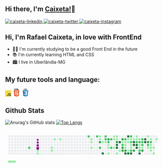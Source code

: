 ## Hi there, I'm [Caixeta!]()👋

<a href="https://www.linkedin.com/in/rafael-caixeta-05402b217/" target="_blank">
<img align="center" alt="caixeta-linkedin" height="30" width="25" src="https://www.logo.wine/a/logo/LinkedIn/LinkedIn-Icon-Logo.wine.svg" style="max-width:100%;">
</a>
<a href="https://twitter.com/caixetadev" target="_blank">
<img align="center" alt="caixeta-twitter" height="20" width="25" src="https://raw.githubusercontent.com/anuraghazra/anuraghazra/master/assets/twitter.svg" style="max-width:100%;">
</a>
<a href="https://www.instagram.com/omg_its_caixeta/" target="_blank">
<img align="center" alt="caixeta-instagram" height="40" width="25" src="https://www.logo.wine/a/logo/Instagram/Instagram-Logo.wine.svg" style="max-width:100%;">
</a>

## Hi, I'm Rafael Caixeta, in love with FrontEnd
- 👨‍🎓 I'm currently studying to be a good Front End in the future
- 📚 I'm currently learning HTML and CSS
- 🏙 I live in Uberlândia-MG

## My future tools and language:
<code><img height="20" src="https://raw.githubusercontent.com/github/explore/80688e429a7d4ef2fca1e82350fe8e3517d3494d/topics/javascript/javascript.png" alt="Javascript"/></code>
<code><img height="25" src="https://raw.githubusercontent.com/github/explore/80688e429a7d4ef2fca1e82350fe8e3517d3494d/topics/html/html.png" alt="HTML5"/></code>
<code><img height="25" src="https://raw.githubusercontent.com/github/explore/80688e429a7d4ef2fca1e82350fe8e3517d3494d/topics/css/css.png" alt="CSS"/></code>


## Github Stats
![Anurag's GitHub stats](https://github-readme-stats.vercel.app/api?username=Caixetadev&show_icons=true&theme=dracula)
[![Top Langs](https://github-readme-stats.vercel.app/api/top-langs/?username=Caixetadev&layout=compact&theme=dracula)](https://github.com/anuraghazra/github-readme-stats)






<svg viewBox="-16 -32 880 192" width="880" height="192" xmlns="http://www.w3.org/2000/svg"><style>@keyframes c0{1.73%{fill:var(--c1)}1.75%,to{fill:var(--ce)}}@keyframes c1{68.84%{fill:var(--c2)}68.86%,to{fill:var(--ce)}}@keyframes c2{3.26%{fill:var(--c1)}3.28%,to{fill:var(--ce)}}@keyframes c3{3.48%{fill:var(--c1)}3.5%,to{fill:var(--ce)}}@keyframes c4{3.69%{fill:var(--c1)}3.71%,to{fill:var(--ce)}}@keyframes c5{3.91%{fill:var(--c1)}3.93%,to{fill:var(--ce)}}@keyframes c6{4.13%{fill:var(--c1)}4.15%,to{fill:var(--ce)}}@keyframes c7{2.6%{fill:var(--c1)}2.62%,to{fill:var(--ce)}}@keyframes c8{5.65%{fill:var(--c1)}5.67%,to{fill:var(--ce)}}@keyframes c9{5.44%{fill:var(--c1)}5.46%,to{fill:var(--ce)}}@keyframes ca{6.53%{fill:var(--c1)}6.55%,to{fill:var(--ce)}}@keyframes cb{6.96%{fill:var(--c1)}6.98%,to{fill:var(--ce)}}@keyframes cc{59.47%{fill:var(--c2)}59.49%,to{fill:var(--ce)}}@keyframes cd{9.36%{fill:var(--c1)}9.38%,to{fill:var(--ce)}}@keyframes ce{9.58%{fill:var(--c1)}9.6%,to{fill:var(--ce)}}@keyframes cf{10.01%{fill:var(--c1)}10.03%,to{fill:var(--ce)}}@keyframes cg{58.81%{fill:var(--c2)}58.83%,to{fill:var(--ce)}}@keyframes ch{17.2%{fill:var(--c1)}17.22%,to{fill:var(--ce)}}@keyframes ci{17.42%{fill:var(--c1)}17.44%,to{fill:var(--ce)}}@keyframes cj{74.72%{fill:var(--c3)}74.74%,to{fill:var(--ce)}}@keyframes ck{61.21%{fill:var(--c2)}61.23%,to{fill:var(--ce)}}@keyframes cl{11.32%{fill:var(--c1)}11.34%,to{fill:var(--ce)}}@keyframes cm{91.06%{fill:var(--c4)}91.08%,to{fill:var(--ce)}}@keyframes cn{58.16%{fill:var(--c2)}58.18%,to{fill:var(--ce)}}@keyframes co{57.94%{fill:var(--c2)}57.96%,to{fill:var(--ce)}}@keyframes cp{11.54%{fill:var(--c1)}11.56%,to{fill:var(--ce)}}@keyframes cq{75.59%{fill:var(--c3)}75.61%,to{fill:var(--ce)}}@keyframes cr{57.51%{fill:var(--c2)}57.53%,to{fill:var(--ce)}}@keyframes cs{11.97%{fill:var(--c1)}11.99%,to{fill:var(--ce)}}@keyframes ct{12.19%{fill:var(--c1)}12.21%,to{fill:var(--ce)}}@keyframes cu{12.63%{fill:var(--c1)}12.65%,to{fill:var(--ce)}}@keyframes cv{57.07%{fill:var(--c2)}57.09%,to{fill:var(--ce)}}@keyframes cw{62.08%{fill:var(--c2)}62.1%,to{fill:var(--ce)}}@keyframes cx{15.68%{fill:var(--c1)}15.7%,to{fill:var(--ce)}}@keyframes cy{15.02%{fill:var(--c1)}15.04%,to{fill:var(--ce)}}@keyframes cz{14.37%{fill:var(--c1)}14.39%,to{fill:var(--ce)}}@keyframes c10{15.46%{fill:var(--c1)}15.48%,to{fill:var(--ce)}}@keyframes c11{15.24%{fill:var(--c1)}15.26%,to{fill:var(--ce)}}@keyframes c12{76.46%{fill:var(--c3)}76.48%,to{fill:var(--ce)}}@keyframes c13{86.26%{fill:var(--c4)}86.28%,to{fill:var(--ce)}}@keyframes c14{86.05%{fill:var(--c4)}86.07%,to{fill:var(--ce)}}@keyframes c15{13.28%{fill:var(--c1)}13.3%,to{fill:var(--ce)}}@keyframes c16{86.7%{fill:var(--c4)}86.72%,to{fill:var(--ce)}}@keyframes c17{13.72%{fill:var(--c1)}13.74%,to{fill:var(--ce)}}@keyframes c18{77.55%{fill:var(--c3)}77.57%,to{fill:var(--ce)}}@keyframes c19{43.78%{fill:var(--c1)}43.8%,to{fill:var(--ce)}}@keyframes c1a{44%{fill:var(--c2)}44.02%,to{fill:var(--ce)}}@keyframes c1b{78.2%{fill:var(--c3)}78.22%,to{fill:var(--ce)}}@keyframes c1c{78.42%{fill:var(--c3)}78.44%,to{fill:var(--ce)}}@keyframes c1d{44.65%{fill:var(--c2)}44.67%,to{fill:var(--ce)}}@keyframes c1e{30.49%{fill:var(--c1)}30.51%,to{fill:var(--ce)}}@keyframes c1f{30.71%{fill:var(--c1)}30.73%,to{fill:var(--ce)}}@keyframes c1g{31.8%{fill:var(--c1)}31.82%,to{fill:var(--ce)}}@keyframes c1h{78.64%{fill:var(--c3)}78.66%,to{fill:var(--ce)}}@keyframes c1i{84.96%{fill:var(--c4)}84.98%,to{fill:var(--ce)}}@keyframes c1j{87.79%{fill:var(--c4)}87.81%,to{fill:var(--ce)}}@keyframes c1k{30.06%{fill:var(--c1)}30.08%,to{fill:var(--ce)}}@keyframes c1l{30.27%{fill:var(--c1)}30.29%,to{fill:var(--ce)}}@keyframes c1m{42.26%{fill:var(--c1)}42.28%,to{fill:var(--ce)}}@keyframes c1n{84.74%{fill:var(--c4)}84.76%,to{fill:var(--ce)}}@keyframes c1o{45.31%{fill:var(--c2)}45.33%,to{fill:var(--ce)}}@keyframes c1p{29.84%{fill:var(--c1)}29.86%,to{fill:var(--ce)}}@keyframes c1q{47.92%{fill:var(--c2)}47.94%,to{fill:var(--ce)}}@keyframes c1r{31.14%{fill:var(--c1)}31.16%,to{fill:var(--ce)}}@keyframes c1s{31.36%{fill:var(--c1)}31.38%,to{fill:var(--ce)}}@keyframes c1t{42.47%{fill:var(--c2)}42.49%,to{fill:var(--ce)}}@keyframes c1u{84.52%{fill:var(--c4)}84.54%,to{fill:var(--ce)}}@keyframes c1v{29.62%{fill:var(--c1)}29.64%,to{fill:var(--ce)}}@keyframes c1w{82.56%{fill:var(--c4)}82.58%,to{fill:var(--ce)}}@keyframes c1x{82.78%{fill:var(--c4)}82.8%,to{fill:var(--ce)}}@keyframes c1y{79.29%{fill:var(--c3)}79.31%,to{fill:var(--ce)}}@keyframes c1z{20.91%{fill:var(--c1)}20.93%,to{fill:var(--ce)}}@keyframes c20{21.12%{fill:var(--c1)}21.14%,to{fill:var(--ce)}}@keyframes c21{46.18%{fill:var(--c2)}46.2%,to{fill:var(--ce)}}@keyframes c22{83%{fill:var(--c4)}83.02%,to{fill:var(--ce)}}@keyframes c23{83.21%{fill:var(--c4)}83.23%,to{fill:var(--ce)}}@keyframes c24{21.34%{fill:var(--c1)}21.36%,to{fill:var(--ce)}}@keyframes c25{46.4%{fill:var(--c2)}46.42%,to{fill:var(--ce)}}@keyframes c26{37.03%{fill:var(--c1)}37.05%,to{fill:var(--ce)}}@keyframes c27{36.81%{fill:var(--c1)}36.83%,to{fill:var(--ce)}}@keyframes c28{50.1%{fill:var(--c2)}50.12%,to{fill:var(--ce)}}@keyframes c29{83.87%{fill:var(--c4)}83.89%,to{fill:var(--ce)}}@keyframes c2a{46.83%{fill:var(--c2)}46.85%,to{fill:var(--ce)}}@keyframes c2b{46.61%{fill:var(--c2)}46.63%,to{fill:var(--ce)}}@keyframes c2c{37.24%{fill:var(--c2)}37.26%,to{fill:var(--ce)}}@keyframes c2d{36.59%{fill:var(--c1)}36.61%,to{fill:var(--ce)}}@keyframes c2e{79.95%{fill:var(--c3)}79.97%,to{fill:var(--ce)}}@keyframes c2f{81.47%{fill:var(--c4)}81.49%,to{fill:var(--ce)}}@keyframes c2g{81.25%{fill:var(--c4)}81.27%,to{fill:var(--ce)}}@keyframes c2h{22.21%{fill:var(--c1)}22.23%,to{fill:var(--ce)}}@keyframes c2i{81.04%{fill:var(--c3)}81.06%,to{fill:var(--ce)}}@keyframes c2j{52.5%{fill:var(--c2)}52.52%,to{fill:var(--ce)}}@keyframes c2k{25.26%{fill:var(--c1)}25.28%,to{fill:var(--ce)}}@keyframes c2l{22.65%{fill:var(--c1)}22.67%,to{fill:var(--ce)}}@keyframes c2m{52.93%{fill:var(--c2)}52.95%,to{fill:var(--ce)}}@keyframes c2n{23.96%{fill:var(--c1)}23.98%,to{fill:var(--ce)}}@keyframes c2o{24.17%{fill:var(--c1)}24.19%,to{fill:var(--ce)}}@keyframes c2p{24.83%{fill:var(--c1)}24.85%,to{fill:var(--ce)}}@keyframes c2q{24.39%{fill:var(--c1)}24.41%,to{fill:var(--ce)}}@keyframes c2r{26.13%{fill:var(--c1)}26.15%,to{fill:var(--ce)}}@keyframes c2s{23.08%{fill:var(--c1)}23.1%,to{fill:var(--ce)}}@keyframes u0{1.73%{transform:scale(0,1)}1.75%,2.6%{transform:scale(.02,1)}2.62%,3.26%{transform:scale(.04,1)}3.28%,3.48%{transform:scale(.06,1)}3.5%,3.69%{transform:scale(.08,1)}3.71%,3.91%{transform:scale(.1,1)}3.93%,4.13%{transform:scale(.12,1)}4.15%,5.44%{transform:scale(.13,1)}5.46%,5.65%{transform:scale(.15,1)}5.67%,6.53%{transform:scale(.17,1)}6.55%,6.96%{transform:scale(.19,1)}6.98%,9.36%{transform:scale(.21,1)}9.38%,9.58%{transform:scale(.23,1)}10.01%,9.6%{transform:scale(.25,1)}10.03%,11.32%{transform:scale(.27,1)}11.34%,11.54%{transform:scale(.29,1)}11.56%,11.97%{transform:scale(.31,1)}11.99%,12.19%{transform:scale(.33,1)}12.21%,12.63%{transform:scale(.35,1)}12.65%,13.28%{transform:scale(.37,1)}13.3%,13.72%{transform:scale(.38,1)}13.74%,14.37%{transform:scale(.4,1)}14.39%,15.02%{transform:scale(.42,1)}15.04%,15.24%{transform:scale(.44,1)}15.26%,15.46%{transform:scale(.46,1)}15.48%,15.68%{transform:scale(.48,1)}15.7%,17.2%{transform:scale(.5,1)}17.22%,17.42%{transform:scale(.52,1)}17.44%,20.91%{transform:scale(.54,1)}20.93%,21.12%{transform:scale(.56,1)}21.14%,21.34%{transform:scale(.58,1)}21.36%,22.21%{transform:scale(.6,1)}22.23%,22.65%{transform:scale(.62,1)}22.67%,23.08%{transform:scale(.63,1)}23.1%,23.96%{transform:scale(.65,1)}23.98%,24.17%{transform:scale(.67,1)}24.19%,24.39%{transform:scale(.69,1)}24.41%,24.83%{transform:scale(.71,1)}24.85%,25.26%{transform:scale(.73,1)}25.28%,26.13%{transform:scale(.75,1)}26.15%,29.62%{transform:scale(.77,1)}29.64%,29.84%{transform:scale(.79,1)}29.86%,30.06%{transform:scale(.81,1)}30.08%,30.27%{transform:scale(.83,1)}30.29%,30.49%{transform:scale(.85,1)}30.51%,30.71%{transform:scale(.87,1)}30.73%,31.14%{transform:scale(.88,1)}31.16%,31.36%{transform:scale(.9,1)}31.38%,31.8%{transform:scale(.92,1)}31.82%,36.59%{transform:scale(.94,1)}36.61%,36.81%{transform:scale(.96,1)}36.83%,37.03%{transform:scale(.98,1)}37.05%,to{transform:scale(1,1)}}@keyframes u1{37.24%{transform:scale(0,1)}37.26%,to{transform:scale(1,1)}}@keyframes u2{42.26%{transform:scale(0,1)}42.28%,to{transform:scale(1,1)}}@keyframes u3{42.47%{transform:scale(0,1)}42.49%,to{transform:scale(1,1)}}@keyframes u4{43.78%{transform:scale(0,1)}43.8%,to{transform:scale(1,1)}}@keyframes u5{44%{transform:scale(0,1)}44.02%,44.65%{transform:scale(.05,1)}44.67%,45.31%{transform:scale(.1,1)}45.33%,46.18%{transform:scale(.15,1)}46.2%,46.4%{transform:scale(.2,1)}46.42%,46.61%{transform:scale(.25,1)}46.63%,46.83%{transform:scale(.3,1)}46.85%,47.92%{transform:scale(.35,1)}47.94%,50.1%{transform:scale(.4,1)}50.12%,52.5%{transform:scale(.45,1)}52.52%,52.93%{transform:scale(.5,1)}52.95%,57.07%{transform:scale(.55,1)}57.09%,57.51%{transform:scale(.6,1)}57.53%,57.94%{transform:scale(.65,1)}57.96%,58.16%{transform:scale(.7,1)}58.18%,58.81%{transform:scale(.75,1)}58.83%,59.47%{transform:scale(.8,1)}59.49%,61.21%{transform:scale(.85,1)}61.23%,62.08%{transform:scale(.9,1)}62.1%,68.84%{transform:scale(.95,1)}68.86%,to{transform:scale(1,1)}}@keyframes u6{74.72%{transform:scale(0,1)}74.74%,75.59%{transform:scale(.1,1)}75.61%,76.46%{transform:scale(.2,1)}76.48%,77.55%{transform:scale(.3,1)}77.57%,78.2%{transform:scale(.4,1)}78.22%,78.42%{transform:scale(.5,1)}78.44%,78.64%{transform:scale(.6,1)}78.66%,79.29%{transform:scale(.7,1)}79.31%,79.95%{transform:scale(.8,1)}79.97%,81.04%{transform:scale(.9,1)}81.06%,to{transform:scale(1,1)}}@keyframes u7{81.25%{transform:scale(0,1)}81.27%,81.47%{transform:scale(.07,1)}81.49%,82.56%{transform:scale(.13,1)}82.58%,82.78%{transform:scale(.2,1)}82.8%,83%{transform:scale(.27,1)}83.02%,83.21%{transform:scale(.33,1)}83.23%,83.87%{transform:scale(.4,1)}83.89%,84.52%{transform:scale(.47,1)}84.54%,84.74%{transform:scale(.53,1)}84.76%,84.96%{transform:scale(.6,1)}84.98%,86.05%{transform:scale(.67,1)}86.07%,86.26%{transform:scale(.73,1)}86.28%,86.7%{transform:scale(.8,1)}86.72%,87.79%{transform:scale(.87,1)}87.81%,91.06%{transform:scale(.93,1)}91.08%,to{transform:scale(1,1)}}@keyframes s0{0%,99.78%{transform:translate(0,-16px)}.22%{transform:translate(0,0)}2.61%{transform:translate(176px,0)}2.83%{transform:translate(176px,16px)}3.05%{transform:translate(160px,16px)}4.14%{transform:translate(160px,96px)}5.23%{transform:translate(240px,96px)}5.66%{transform:translate(240px,64px)}5.88%{transform:translate(256px,64px)}6.54%{transform:translate(256px,16px)}9.37%{transform:translate(464px,16px)}10.02%{transform:translate(464px,64px)}10.46%{transform:translate(496px,64px)}10.68%,60.78%{transform:translate(496px,48px)}11.11%{transform:translate(528px,48px)}11.33%{transform:translate(528px,32px)}11.55%,57.73%{transform:translate(544px,32px)}11.76%{transform:translate(544px,48px)}11.98%{transform:translate(560px,48px)}12.64%{transform:translate(560px,96px)}13.51%{transform:translate(624px,96px)}13.73%{transform:translate(624px,80px)}14.16%{transform:translate(592px,80px)}15.03%,76.91%{transform:translate(592px,16px)}15.25%,76.25%{transform:translate(608px,16px)}15.47%{transform:translate(608px,0)}15.69%{transform:translate(592px,0)}15.9%{transform:translate(592px,-16px)}16.99%{transform:translate(512px,-16px)}17.43%{transform:translate(512px,16px)}17.65%{transform:translate(528px,16px)}18.08%{transform:translate(528px,-16px)}20.7%{transform:translate(720px,-16px)}21.13%,33.33%{transform:translate(720px,16px)}21.35%,40.52%,49.24%{transform:translate(736px,16px)}21.57%,40.31%{transform:translate(736px,0)}22.44%{transform:translate(800px,0)}22.66%{transform:translate(800px,16px)}23.09%{transform:translate(832px,16px)}23.31%{transform:translate(832px,32px)}23.53%{transform:translate(816px,32px)}23.75%{transform:translate(816px,48px)}23.97%,52.72%{transform:translate(800px,48px)}24.18%,25.05%{transform:translate(800px,64px)}24.4%,35.73%,38.34%{transform:translate(816px,64px)}24.62%,25.93%{transform:translate(816px,80px)}24.84%{transform:translate(800px,80px)}25.27%{transform:translate(784px,64px)}25.49%,80.39%{transform:translate(784px,80px)}26.14%{transform:translate(816px,96px)}26.36%{transform:translate(832px,96px)}27.67%{transform:translate(832px,0)}29.41%{transform:translate(704px,0)}29.63%,82.35%{transform:translate(704px,16px)}30.07%,32.68%,41.39%,48.37%{transform:translate(672px,16px)}30.28%,32.46%,48.15%,87.36%{transform:translate(672px,32px)}30.5%,32.24%,43.57%{transform:translate(656px,32px)}30.72%,44.23%{transform:translate(656px,48px)}31.15%{transform:translate(688px,48px)}31.37%,42.7%{transform:translate(688px,64px)}31.81%,43.14%,85.4%{transform:translate(656px,64px)}33.55%,45.75%{transform:translate(720px,0)}34.86%,39.22%{transform:translate(816px,0)}36.82%,83.44%{transform:translate(736px,64px)}37.04%{transform:translate(736px,48px)}37.25%{transform:translate(752px,48px)}37.47%{transform:translate(752px,64px)}42.27%{transform:translate(672px,80px)}42.48%{transform:translate(688px,80px)}43.79%{transform:translate(640px,32px)}44.01%{transform:translate(640px,48px)}44.66%{transform:translate(656px,16px)}45.1%,47.71%{transform:translate(688px,16px)}45.32%{transform:translate(688px,0)}46.19%{transform:translate(720px,32px)}46.62%{transform:translate(752px,32px)}46.84%{transform:translate(752px,16px)}47.93%{transform:translate(688px,32px)}50.11%{transform:translate(736px,80px)}50.33%{transform:translate(720px,80px)}50.76%{transform:translate(720px,112px)}51.63%{transform:translate(784px,112px)}52.51%{transform:translate(784px,48px)}53.59%{transform:translate(800px,-16px)}56.64%{transform:translate(576px,-16px)}57.3%{transform:translate(576px,32px)}58.17%{transform:translate(544px,0)}59.48%{transform:translate(448px,0)}59.69%{transform:translate(448px,16px)}60.35%{transform:translate(496px,16px)}61%{transform:translate(512px,48px)}61.22%,74.29%{transform:translate(512px,64px)}62.09%{transform:translate(576px,64px)}62.31%{transform:translate(576px,48px)}68.63%{transform:translate(112px,48px)}68.85%{transform:translate(112px,64px)}74.73%{transform:translate(512px,32px)}75.38%{transform:translate(560px,32px)}75.6%{transform:translate(560px,16px)}76.47%{transform:translate(608px,32px)}76.69%{transform:translate(592px,32px)}77.56%{transform:translate(640px,16px)}78.43%{transform:translate(640px,80px)}81.05%{transform:translate(784px,32px)}81.26%{transform:translate(768px,32px)}81.48%{transform:translate(768px,16px)}82.79%{transform:translate(704px,48px)}83.01%{transform:translate(720px,48px)}83.22%{transform:translate(720px,64px)}83.88%{transform:translate(736px,96px)}84.97%{transform:translate(656px,96px)}86.06%{transform:translate(608px,64px)}86.27%{transform:translate(608px,48px)}86.49%{transform:translate(624px,48px)}86.71%{transform:translate(624px,32px)}87.8%{transform:translate(672px,0)}89.76%{transform:translate(528px,0)}91.07%{transform:translate(528px,96px)}96.3%{transform:translate(144px,96px)}96.73%{transform:translate(144px,64px)}96.95%{transform:translate(128px,64px)}97.6%{transform:translate(128px,16px)}97.82%{transform:translate(112px,16px)}98.26%{transform:translate(112px,-16px)}}@keyframes s1{0%,99.78%{transform:translate(16px,-16px)}.22%{transform:translate(0,-16px)}.44%{transform:translate(0,0)}2.83%{transform:translate(176px,0)}3.05%{transform:translate(176px,16px)}3.27%{transform:translate(160px,16px)}4.36%{transform:translate(160px,96px)}5.45%{transform:translate(240px,96px)}5.88%{transform:translate(240px,64px)}6.1%{transform:translate(256px,64px)}6.75%{transform:translate(256px,16px)}9.59%{transform:translate(464px,16px)}10.24%{transform:translate(464px,64px)}10.68%{transform:translate(496px,64px)}10.89%,61%{transform:translate(496px,48px)}11.33%{transform:translate(528px,48px)}11.55%{transform:translate(528px,32px)}11.76%,57.95%{transform:translate(544px,32px)}11.98%{transform:translate(544px,48px)}12.2%{transform:translate(560px,48px)}12.85%{transform:translate(560px,96px)}13.73%{transform:translate(624px,96px)}13.94%{transform:translate(624px,80px)}14.38%{transform:translate(592px,80px)}15.25%,77.12%{transform:translate(592px,16px)}15.47%,76.47%{transform:translate(608px,16px)}15.69%{transform:translate(608px,0)}15.9%{transform:translate(592px,0)}16.12%{transform:translate(592px,-16px)}17.21%{transform:translate(512px,-16px)}17.65%{transform:translate(512px,16px)}17.86%{transform:translate(528px,16px)}18.3%{transform:translate(528px,-16px)}20.92%{transform:translate(720px,-16px)}21.35%,33.55%{transform:translate(720px,16px)}21.57%,40.74%,49.46%{transform:translate(736px,16px)}21.79%,40.52%{transform:translate(736px,0)}22.66%{transform:translate(800px,0)}22.88%{transform:translate(800px,16px)}23.31%{transform:translate(832px,16px)}23.53%{transform:translate(832px,32px)}23.75%{transform:translate(816px,32px)}23.97%{transform:translate(816px,48px)}24.18%,52.94%{transform:translate(800px,48px)}24.4%,25.27%{transform:translate(800px,64px)}24.62%,35.95%,38.56%{transform:translate(816px,64px)}24.84%,26.14%{transform:translate(816px,80px)}25.05%{transform:translate(800px,80px)}25.49%{transform:translate(784px,64px)}25.71%,80.61%{transform:translate(784px,80px)}26.36%{transform:translate(816px,96px)}26.58%{transform:translate(832px,96px)}27.89%{transform:translate(832px,0)}29.63%{transform:translate(704px,0)}29.85%,82.57%{transform:translate(704px,16px)}30.28%,32.9%,41.61%,48.58%{transform:translate(672px,16px)}30.5%,32.68%,48.37%,87.58%{transform:translate(672px,32px)}30.72%,32.46%,43.79%{transform:translate(656px,32px)}30.94%,44.44%{transform:translate(656px,48px)}31.37%{transform:translate(688px,48px)}31.59%,42.92%{transform:translate(688px,64px)}32.03%,43.36%,85.62%{transform:translate(656px,64px)}33.77%,45.97%{transform:translate(720px,0)}35.08%,39.43%{transform:translate(816px,0)}37.04%,83.66%{transform:translate(736px,64px)}37.25%{transform:translate(736px,48px)}37.47%{transform:translate(752px,48px)}37.69%{transform:translate(752px,64px)}42.48%{transform:translate(672px,80px)}42.7%{transform:translate(688px,80px)}44.01%{transform:translate(640px,32px)}44.23%{transform:translate(640px,48px)}44.88%{transform:translate(656px,16px)}45.32%,47.93%{transform:translate(688px,16px)}45.53%{transform:translate(688px,0)}46.41%{transform:translate(720px,32px)}46.84%{transform:translate(752px,32px)}47.06%{transform:translate(752px,16px)}48.15%{transform:translate(688px,32px)}50.33%{transform:translate(736px,80px)}50.54%{transform:translate(720px,80px)}50.98%{transform:translate(720px,112px)}51.85%{transform:translate(784px,112px)}52.72%{transform:translate(784px,48px)}53.81%{transform:translate(800px,-16px)}56.86%{transform:translate(576px,-16px)}57.52%{transform:translate(576px,32px)}58.39%{transform:translate(544px,0)}59.69%{transform:translate(448px,0)}59.91%{transform:translate(448px,16px)}60.57%{transform:translate(496px,16px)}61.22%{transform:translate(512px,48px)}61.44%,74.51%{transform:translate(512px,64px)}62.31%{transform:translate(576px,64px)}62.53%{transform:translate(576px,48px)}68.85%{transform:translate(112px,48px)}69.06%{transform:translate(112px,64px)}74.95%{transform:translate(512px,32px)}75.6%{transform:translate(560px,32px)}75.82%{transform:translate(560px,16px)}76.69%{transform:translate(608px,32px)}76.91%{transform:translate(592px,32px)}77.78%{transform:translate(640px,16px)}78.65%{transform:translate(640px,80px)}81.26%{transform:translate(784px,32px)}81.48%{transform:translate(768px,32px)}81.7%{transform:translate(768px,16px)}83.01%{transform:translate(704px,48px)}83.22%{transform:translate(720px,48px)}83.44%{transform:translate(720px,64px)}84.1%{transform:translate(736px,96px)}85.19%{transform:translate(656px,96px)}86.27%{transform:translate(608px,64px)}86.49%{transform:translate(608px,48px)}86.71%{transform:translate(624px,48px)}86.93%{transform:translate(624px,32px)}88.02%{transform:translate(672px,0)}89.98%{transform:translate(528px,0)}91.29%{transform:translate(528px,96px)}96.51%{transform:translate(144px,96px)}96.95%{transform:translate(144px,64px)}97.17%{transform:translate(128px,64px)}97.82%{transform:translate(128px,16px)}98.04%{transform:translate(112px,16px)}98.47%{transform:translate(112px,-16px)}}@keyframes s2{0%,99.78%{transform:translate(32px,-16px)}.44%{transform:translate(0,-16px)}.65%{transform:translate(0,0)}3.05%{transform:translate(176px,0)}3.27%{transform:translate(176px,16px)}3.49%{transform:translate(160px,16px)}4.58%{transform:translate(160px,96px)}5.66%{transform:translate(240px,96px)}6.1%{transform:translate(240px,64px)}6.32%{transform:translate(256px,64px)}6.97%{transform:translate(256px,16px)}9.8%{transform:translate(464px,16px)}10.46%{transform:translate(464px,64px)}10.89%{transform:translate(496px,64px)}11.11%,61.22%{transform:translate(496px,48px)}11.55%{transform:translate(528px,48px)}11.76%{transform:translate(528px,32px)}11.98%,58.17%{transform:translate(544px,32px)}12.2%{transform:translate(544px,48px)}12.42%{transform:translate(560px,48px)}13.07%{transform:translate(560px,96px)}13.94%{transform:translate(624px,96px)}14.16%{transform:translate(624px,80px)}14.6%{transform:translate(592px,80px)}15.47%,77.34%{transform:translate(592px,16px)}15.69%,76.69%{transform:translate(608px,16px)}15.9%{transform:translate(608px,0)}16.12%{transform:translate(592px,0)}16.34%{transform:translate(592px,-16px)}17.43%{transform:translate(512px,-16px)}17.86%{transform:translate(512px,16px)}18.08%{transform:translate(528px,16px)}18.52%{transform:translate(528px,-16px)}21.13%{transform:translate(720px,-16px)}21.57%,33.77%{transform:translate(720px,16px)}21.79%,40.96%,49.67%{transform:translate(736px,16px)}22%,40.74%{transform:translate(736px,0)}22.88%{transform:translate(800px,0)}23.09%{transform:translate(800px,16px)}23.53%{transform:translate(832px,16px)}23.75%{transform:translate(832px,32px)}23.97%{transform:translate(816px,32px)}24.18%{transform:translate(816px,48px)}24.4%,53.16%{transform:translate(800px,48px)}24.62%,25.49%{transform:translate(800px,64px)}24.84%,36.17%,38.78%{transform:translate(816px,64px)}25.05%,26.36%{transform:translate(816px,80px)}25.27%{transform:translate(800px,80px)}25.71%{transform:translate(784px,64px)}25.93%,80.83%{transform:translate(784px,80px)}26.58%{transform:translate(816px,96px)}26.8%{transform:translate(832px,96px)}28.1%{transform:translate(832px,0)}29.85%{transform:translate(704px,0)}30.07%,82.79%{transform:translate(704px,16px)}30.5%,33.12%,41.83%,48.8%{transform:translate(672px,16px)}30.72%,32.9%,48.58%,87.8%{transform:translate(672px,32px)}30.94%,32.68%,44.01%{transform:translate(656px,32px)}31.15%,44.66%{transform:translate(656px,48px)}31.59%{transform:translate(688px,48px)}31.81%,43.14%{transform:translate(688px,64px)}32.24%,43.57%,85.84%{transform:translate(656px,64px)}33.99%,46.19%{transform:translate(720px,0)}35.29%,39.65%{transform:translate(816px,0)}37.25%,83.88%{transform:translate(736px,64px)}37.47%{transform:translate(736px,48px)}37.69%{transform:translate(752px,48px)}37.91%{transform:translate(752px,64px)}42.7%{transform:translate(672px,80px)}42.92%{transform:translate(688px,80px)}44.23%{transform:translate(640px,32px)}44.44%{transform:translate(640px,48px)}45.1%{transform:translate(656px,16px)}45.53%,48.15%{transform:translate(688px,16px)}45.75%{transform:translate(688px,0)}46.62%{transform:translate(720px,32px)}47.06%{transform:translate(752px,32px)}47.28%{transform:translate(752px,16px)}48.37%{transform:translate(688px,32px)}50.54%{transform:translate(736px,80px)}50.76%{transform:translate(720px,80px)}51.2%{transform:translate(720px,112px)}52.07%{transform:translate(784px,112px)}52.94%{transform:translate(784px,48px)}54.03%{transform:translate(800px,-16px)}57.08%{transform:translate(576px,-16px)}57.73%{transform:translate(576px,32px)}58.61%{transform:translate(544px,0)}59.91%{transform:translate(448px,0)}60.13%{transform:translate(448px,16px)}60.78%{transform:translate(496px,16px)}61.44%{transform:translate(512px,48px)}61.66%,74.73%{transform:translate(512px,64px)}62.53%{transform:translate(576px,64px)}62.75%{transform:translate(576px,48px)}69.06%{transform:translate(112px,48px)}69.28%{transform:translate(112px,64px)}75.16%{transform:translate(512px,32px)}75.82%{transform:translate(560px,32px)}76.03%{transform:translate(560px,16px)}76.91%{transform:translate(608px,32px)}77.12%{transform:translate(592px,32px)}78%{transform:translate(640px,16px)}78.87%{transform:translate(640px,80px)}81.48%{transform:translate(784px,32px)}81.7%{transform:translate(768px,32px)}81.92%{transform:translate(768px,16px)}83.22%{transform:translate(704px,48px)}83.44%{transform:translate(720px,48px)}83.66%{transform:translate(720px,64px)}84.31%{transform:translate(736px,96px)}85.4%{transform:translate(656px,96px)}86.49%{transform:translate(608px,64px)}86.71%{transform:translate(608px,48px)}86.93%{transform:translate(624px,48px)}87.15%{transform:translate(624px,32px)}88.24%{transform:translate(672px,0)}90.2%{transform:translate(528px,0)}91.5%{transform:translate(528px,96px)}96.73%{transform:translate(144px,96px)}97.17%{transform:translate(144px,64px)}97.39%{transform:translate(128px,64px)}98.04%{transform:translate(128px,16px)}98.26%{transform:translate(112px,16px)}98.69%{transform:translate(112px,-16px)}}@keyframes s3{0%,99.78%{transform:translate(48px,-16px)}.65%{transform:translate(0,-16px)}.87%{transform:translate(0,0)}3.27%{transform:translate(176px,0)}3.49%{transform:translate(176px,16px)}3.7%{transform:translate(160px,16px)}4.79%{transform:translate(160px,96px)}5.88%{transform:translate(240px,96px)}6.32%{transform:translate(240px,64px)}6.54%{transform:translate(256px,64px)}7.19%{transform:translate(256px,16px)}10.02%{transform:translate(464px,16px)}10.68%{transform:translate(464px,64px)}11.11%{transform:translate(496px,64px)}11.33%,61.44%{transform:translate(496px,48px)}11.76%{transform:translate(528px,48px)}11.98%{transform:translate(528px,32px)}12.2%,58.39%{transform:translate(544px,32px)}12.42%{transform:translate(544px,48px)}12.64%{transform:translate(560px,48px)}13.29%{transform:translate(560px,96px)}14.16%{transform:translate(624px,96px)}14.38%{transform:translate(624px,80px)}14.81%{transform:translate(592px,80px)}15.69%,77.56%{transform:translate(592px,16px)}15.9%,76.91%{transform:translate(608px,16px)}16.12%{transform:translate(608px,0)}16.34%{transform:translate(592px,0)}16.56%{transform:translate(592px,-16px)}17.65%{transform:translate(512px,-16px)}18.08%{transform:translate(512px,16px)}18.3%{transform:translate(528px,16px)}18.74%{transform:translate(528px,-16px)}21.35%{transform:translate(720px,-16px)}21.79%,33.99%{transform:translate(720px,16px)}22%,41.18%,49.89%{transform:translate(736px,16px)}22.22%,40.96%{transform:translate(736px,0)}23.09%{transform:translate(800px,0)}23.31%{transform:translate(800px,16px)}23.75%{transform:translate(832px,16px)}23.97%{transform:translate(832px,32px)}24.18%{transform:translate(816px,32px)}24.4%{transform:translate(816px,48px)}24.62%,53.38%{transform:translate(800px,48px)}24.84%,25.71%{transform:translate(800px,64px)}25.05%,36.38%,39%{transform:translate(816px,64px)}25.27%,26.58%{transform:translate(816px,80px)}25.49%{transform:translate(800px,80px)}25.93%{transform:translate(784px,64px)}26.14%,81.05%{transform:translate(784px,80px)}26.8%{transform:translate(816px,96px)}27.02%{transform:translate(832px,96px)}28.32%{transform:translate(832px,0)}30.07%{transform:translate(704px,0)}30.28%,83.01%{transform:translate(704px,16px)}30.72%,33.33%,42.05%,49.02%{transform:translate(672px,16px)}30.94%,33.12%,48.8%,88.02%{transform:translate(672px,32px)}31.15%,32.9%,44.23%{transform:translate(656px,32px)}31.37%,44.88%{transform:translate(656px,48px)}31.81%{transform:translate(688px,48px)}32.03%,43.36%{transform:translate(688px,64px)}32.46%,43.79%,86.06%{transform:translate(656px,64px)}34.2%,46.41%{transform:translate(720px,0)}35.51%,39.87%{transform:translate(816px,0)}37.47%,84.1%{transform:translate(736px,64px)}37.69%{transform:translate(736px,48px)}37.91%{transform:translate(752px,48px)}38.13%{transform:translate(752px,64px)}42.92%{transform:translate(672px,80px)}43.14%{transform:translate(688px,80px)}44.44%{transform:translate(640px,32px)}44.66%{transform:translate(640px,48px)}45.32%{transform:translate(656px,16px)}45.75%,48.37%{transform:translate(688px,16px)}45.97%{transform:translate(688px,0)}46.84%{transform:translate(720px,32px)}47.28%{transform:translate(752px,32px)}47.49%{transform:translate(752px,16px)}48.58%{transform:translate(688px,32px)}50.76%{transform:translate(736px,80px)}50.98%{transform:translate(720px,80px)}51.42%{transform:translate(720px,112px)}52.29%{transform:translate(784px,112px)}53.16%{transform:translate(784px,48px)}54.25%{transform:translate(800px,-16px)}57.3%{transform:translate(576px,-16px)}57.95%{transform:translate(576px,32px)}58.82%{transform:translate(544px,0)}60.13%{transform:translate(448px,0)}60.35%{transform:translate(448px,16px)}61%{transform:translate(496px,16px)}61.66%{transform:translate(512px,48px)}61.87%,74.95%{transform:translate(512px,64px)}62.75%{transform:translate(576px,64px)}62.96%{transform:translate(576px,48px)}69.28%{transform:translate(112px,48px)}69.5%{transform:translate(112px,64px)}75.38%{transform:translate(512px,32px)}76.03%{transform:translate(560px,32px)}76.25%{transform:translate(560px,16px)}77.12%{transform:translate(608px,32px)}77.34%{transform:translate(592px,32px)}78.21%{transform:translate(640px,16px)}79.08%{transform:translate(640px,80px)}81.7%{transform:translate(784px,32px)}81.92%{transform:translate(768px,32px)}82.14%{transform:translate(768px,16px)}83.44%{transform:translate(704px,48px)}83.66%{transform:translate(720px,48px)}83.88%{transform:translate(720px,64px)}84.53%{transform:translate(736px,96px)}85.62%{transform:translate(656px,96px)}86.71%{transform:translate(608px,64px)}86.93%{transform:translate(608px,48px)}87.15%{transform:translate(624px,48px)}87.36%{transform:translate(624px,32px)}88.45%{transform:translate(672px,0)}90.41%{transform:translate(528px,0)}91.72%{transform:translate(528px,96px)}96.95%{transform:translate(144px,96px)}97.39%{transform:translate(144px,64px)}97.6%{transform:translate(128px,64px)}98.26%{transform:translate(128px,16px)}98.47%{transform:translate(112px,16px)}98.91%{transform:translate(112px,-16px)}}:root{--cb:#1b1f230a;--cs:purple;--ce:#ebedf0;--c0:#ebedf0;--c1:#9be9a8;--c2:#40c463;--c3:#30a14e;--c4:#216e39}@media (prefers-color-scheme:dark){:root{--cb:#1b1f230a;--cs:purple;--ce:#161b22;--c1:#01311f;--c2:#034525;--c3:#0f6d31;--c4:#00c647}}.c{shape-rendering:geometricPrecision;rx:2;ry:2;fill:var(--ce);stroke-width:1px;stroke:var(--cb);animation:none 45900ms linear infinite}.c.c0{fill:var(--c1);animation-name:c0}.c.c1{fill:var(--c2);animation-name:c1}.c.c2{fill:var(--c1);animation-name:c2}.c.c3,.c.c4,.c.c5{fill:var(--c1);animation-name:c3}.c.c4,.c.c5{animation-name:c4}.c.c5{animation-name:c5}.c.c6,.c.c7,.c.c8{fill:var(--c1);animation-name:c6}.c.c7,.c.c8{animation-name:c7}.c.c8{animation-name:c8}.c.c9,.c.ca,.c.cb{fill:var(--c1);animation-name:c9}.c.ca,.c.cb{animation-name:ca}.c.cb{animation-name:cb}.c.cc{fill:var(--c2);animation-name:cc}.c.cd,.c.ce,.c.cf{fill:var(--c1);animation-name:cd}.c.ce,.c.cf{animation-name:ce}.c.cf{animation-name:cf}.c.cg{fill:var(--c2);animation-name:cg}.c.ch,.c.ci{fill:var(--c1);animation-name:ch}.c.ci{animation-name:ci}.c.cj{fill:var(--c3);animation-name:cj}.c.ck{fill:var(--c2);animation-name:ck}.c.cl{fill:var(--c1);animation-name:cl}.c.cm{fill:var(--c4);animation-name:cm}.c.cn,.c.co{fill:var(--c2);animation-name:cn}.c.co{animation-name:co}.c.cp{fill:var(--c1);animation-name:cp}.c.cq{fill:var(--c3);animation-name:cq}.c.cr{fill:var(--c2);animation-name:cr}.c.cs,.c.ct,.c.cu{fill:var(--c1);animation-name:cs}.c.ct,.c.cu{animation-name:ct}.c.cu{animation-name:cu}.c.cv,.c.cw{fill:var(--c2);animation-name:cv}.c.cw{animation-name:cw}.c.cx,.c.cy{fill:var(--c1);animation-name:cx}.c.cy{animation-name:cy}.c.c10,.c.c11,.c.cz{fill:var(--c1);animation-name:cz}.c.c10,.c.c11{animation-name:c10}.c.c11{animation-name:c11}.c.c12{fill:var(--c3);animation-name:c12}.c.c13,.c.c14{fill:var(--c4);animation-name:c13}.c.c14{animation-name:c14}.c.c15{fill:var(--c1);animation-name:c15}.c.c16{fill:var(--c4);animation-name:c16}.c.c17{fill:var(--c1);animation-name:c17}.c.c18{fill:var(--c3);animation-name:c18}.c.c19{fill:var(--c1);animation-name:c19}.c.c1a{fill:var(--c2);animation-name:c1a}.c.c1b,.c.c1c{fill:var(--c3);animation-name:c1b}.c.c1c{animation-name:c1c}.c.c1d{fill:var(--c2);animation-name:c1d}.c.c1e,.c.c1f,.c.c1g{fill:var(--c1);animation-name:c1e}.c.c1f,.c.c1g{animation-name:c1f}.c.c1g{animation-name:c1g}.c.c1h{fill:var(--c3);animation-name:c1h}.c.c1i,.c.c1j{fill:var(--c4);animation-name:c1i}.c.c1j{animation-name:c1j}.c.c1k,.c.c1l,.c.c1m{fill:var(--c1);animation-name:c1k}.c.c1l,.c.c1m{animation-name:c1l}.c.c1m{animation-name:c1m}.c.c1n{fill:var(--c4);animation-name:c1n}.c.c1o{fill:var(--c2);animation-name:c1o}.c.c1p{fill:var(--c1);animation-name:c1p}.c.c1q{fill:var(--c2);animation-name:c1q}.c.c1r,.c.c1s{fill:var(--c1);animation-name:c1r}.c.c1s{animation-name:c1s}.c.c1t{fill:var(--c2);animation-name:c1t}.c.c1u{fill:var(--c4);animation-name:c1u}.c.c1v{fill:var(--c1);animation-name:c1v}.c.c1w,.c.c1x{fill:var(--c4);animation-name:c1w}.c.c1x{animation-name:c1x}.c.c1y{fill:var(--c3);animation-name:c1y}.c.c1z,.c.c20{fill:var(--c1);animation-name:c1z}.c.c20{animation-name:c20}.c.c21{fill:var(--c2);animation-name:c21}.c.c22,.c.c23{fill:var(--c4);animation-name:c22}.c.c23{animation-name:c23}.c.c24{fill:var(--c1);animation-name:c24}.c.c25{fill:var(--c2);animation-name:c25}.c.c26,.c.c27{fill:var(--c1);animation-name:c26}.c.c27{animation-name:c27}.c.c28{fill:var(--c2);animation-name:c28}.c.c29{fill:var(--c4);animation-name:c29}.c.c2a,.c.c2b,.c.c2c{fill:var(--c2);animation-name:c2a}.c.c2b,.c.c2c{animation-name:c2b}.c.c2c{animation-name:c2c}.c.c2d{fill:var(--c1);animation-name:c2d}.c.c2e{fill:var(--c3);animation-name:c2e}.c.c2f,.c.c2g{fill:var(--c4);animation-name:c2f}.c.c2g{animation-name:c2g}.c.c2h{fill:var(--c1);animation-name:c2h}.c.c2i{fill:var(--c3);animation-name:c2i}.c.c2j{fill:var(--c2);animation-name:c2j}.c.c2k,.c.c2l{fill:var(--c1);animation-name:c2k}.c.c2l{animation-name:c2l}.c.c2m{fill:var(--c2);animation-name:c2m}.c.c2n,.c.c2o,.c.c2p{fill:var(--c1);animation-name:c2n}.c.c2o,.c.c2p{animation-name:c2o}.c.c2p{animation-name:c2p}.c.c2q,.c.c2r,.c.c2s{fill:var(--c1);animation-name:c2q}.c.c2r,.c.c2s{animation-name:c2r}.c.c2s{animation-name:c2s}.s,.u{animation:none linear 45900ms infinite}.u,.u.u0{transform-origin:0 0}.u{transform:scale(0,1)}.u.u0{fill:var(--c1);animation-name:u0}.u.u1{fill:var(--c2);animation-name:u1;transform-origin:436.6px 0}.u.u2{fill:var(--c1);animation-name:u2;transform-origin:445px 0}.u.u3{fill:var(--c2);animation-name:u3;transform-origin:453.4px 0}.u.u4{fill:var(--c1);animation-name:u4;transform-origin:461.8px 0}.u.u5{fill:var(--c2);animation-name:u5;transform-origin:470.2px 0}.u.u6{fill:var(--c3);animation-name:u6;transform-origin:638.1px 0}.u.u7{fill:var(--c4);animation-name:u7;transform-origin:722.1px 0}.s{shape-rendering:geometricPrecision;fill:var(--cs)}.s.s0{transform:translate(0,-16px);animation-name:s0}.s.s1{transform:translate(16px,-16px);animation-name:s1}.s.s2{transform:translate(32px,-16px);animation-name:s2}.s.s3{transform:translate(48px,-16px);animation-name:s3}</style><rect class="c" x="2" y="2" width="12" height="12"/><rect class="c" x="2" y="18" width="12" height="12"/><rect class="c" x="2" y="34" width="12" height="12"/><rect class="c" x="2" y="50" width="12" height="12"/><rect class="c" x="2" y="66" width="12" height="12"/><rect class="c" x="2" y="82" width="12" height="12"/><rect class="c" x="2" y="98" width="12" height="12"/><rect class="c" x="18" y="2" width="12" height="12"/><rect class="c" x="18" y="18" width="12" height="12"/><rect class="c" x="18" y="34" width="12" height="12"/><rect class="c" x="18" y="50" width="12" height="12"/><rect class="c" x="18" y="66" width="12" height="12"/><rect class="c" x="18" y="82" width="12" height="12"/><rect class="c" x="18" y="98" width="12" height="12"/><rect class="c" x="34" y="2" width="12" height="12"/><rect class="c" x="34" y="18" width="12" height="12"/><rect class="c" x="34" y="34" width="12" height="12"/><rect class="c" x="34" y="50" width="12" height="12"/><rect class="c" x="34" y="66" width="12" height="12"/><rect class="c" x="34" y="82" width="12" height="12"/><rect class="c" x="34" y="98" width="12" height="12"/><rect class="c" x="50" y="2" width="12" height="12"/><rect class="c" x="50" y="18" width="12" height="12"/><rect class="c" x="50" y="34" width="12" height="12"/><rect class="c" x="50" y="50" width="12" height="12"/><rect class="c" x="50" y="66" width="12" height="12"/><rect class="c" x="50" y="82" width="12" height="12"/><rect class="c" x="50" y="98" width="12" height="12"/><rect class="c" x="66" y="2" width="12" height="12"/><rect class="c" x="66" y="18" width="12" height="12"/><rect class="c" x="66" y="34" width="12" height="12"/><rect class="c" x="66" y="50" width="12" height="12"/><rect class="c" x="66" y="66" width="12" height="12"/><rect class="c" x="66" y="82" width="12" height="12"/><rect class="c" x="66" y="98" width="12" height="12"/><rect class="c" x="82" y="2" width="12" height="12"/><rect class="c" x="82" y="18" width="12" height="12"/><rect class="c" x="82" y="34" width="12" height="12"/><rect class="c" x="82" y="50" width="12" height="12"/><rect class="c" x="82" y="66" width="12" height="12"/><rect class="c" x="82" y="82" width="12" height="12"/><rect class="c" x="82" y="98" width="12" height="12"/><rect class="c" x="98" y="2" width="12" height="12"/><rect class="c" x="98" y="18" width="12" height="12"/><rect class="c" x="98" y="34" width="12" height="12"/><rect class="c" x="98" y="50" width="12" height="12"/><rect class="c" x="98" y="66" width="12" height="12"/><rect class="c" x="98" y="82" width="12" height="12"/><rect class="c" x="98" y="98" width="12" height="12"/><rect class="c c0" x="114" y="2" width="12" height="12"/><rect class="c" x="114" y="18" width="12" height="12"/><rect class="c" x="114" y="34" width="12" height="12"/><rect class="c" x="114" y="50" width="12" height="12"/><rect class="c c1" x="114" y="66" width="12" height="12"/><rect class="c" x="114" y="82" width="12" height="12"/><rect class="c" x="114" y="98" width="12" height="12"/><rect class="c" x="130" y="2" width="12" height="12"/><rect class="c" x="130" y="18" width="12" height="12"/><rect class="c" x="130" y="34" width="12" height="12"/><rect class="c" x="130" y="50" width="12" height="12"/><rect class="c" x="130" y="66" width="12" height="12"/><rect class="c" x="130" y="82" width="12" height="12"/><rect class="c" x="130" y="98" width="12" height="12"/><rect class="c" x="146" y="2" width="12" height="12"/><rect class="c" x="146" y="18" width="12" height="12"/><rect class="c" x="146" y="34" width="12" height="12"/><rect class="c" x="146" y="50" width="12" height="12"/><rect class="c" x="146" y="66" width="12" height="12"/><rect class="c" x="146" y="82" width="12" height="12"/><rect class="c" x="146" y="98" width="12" height="12"/><rect class="c" x="162" y="2" width="12" height="12"/><rect class="c" x="162" y="18" width="12" height="12"/><rect class="c c2" x="162" y="34" width="12" height="12"/><rect class="c c3" x="162" y="50" width="12" height="12"/><rect class="c c4" x="162" y="66" width="12" height="12"/><rect class="c c5" x="162" y="82" width="12" height="12"/><rect class="c c6" x="162" y="98" width="12" height="12"/><rect class="c c7" x="178" y="2" width="12" height="12"/><rect class="c" x="178" y="18" width="12" height="12"/><rect class="c" x="178" y="34" width="12" height="12"/><rect class="c" x="178" y="50" width="12" height="12"/><rect class="c" x="178" y="66" width="12" height="12"/><rect class="c" x="178" y="82" width="12" height="12"/><rect class="c" x="178" y="98" width="12" height="12"/><rect class="c" x="194" y="2" width="12" height="12"/><rect class="c" x="194" y="18" width="12" height="12"/><rect class="c" x="194" y="34" width="12" height="12"/><rect class="c" x="194" y="50" width="12" height="12"/><rect class="c" x="194" y="66" width="12" height="12"/><rect class="c" x="194" y="82" width="12" height="12"/><rect class="c" x="194" y="98" width="12" height="12"/><rect class="c" x="210" y="2" width="12" height="12"/><rect class="c" x="210" y="18" width="12" height="12"/><rect class="c" x="210" y="34" width="12" height="12"/><rect class="c" x="210" y="50" width="12" height="12"/><rect class="c" x="210" y="66" width="12" height="12"/><rect class="c" x="210" y="82" width="12" height="12"/><rect class="c" x="210" y="98" width="12" height="12"/><rect class="c" x="226" y="2" width="12" height="12"/><rect class="c" x="226" y="18" width="12" height="12"/><rect class="c" x="226" y="34" width="12" height="12"/><rect class="c" x="226" y="50" width="12" height="12"/><rect class="c" x="226" y="66" width="12" height="12"/><rect class="c" x="226" y="82" width="12" height="12"/><rect class="c" x="226" y="98" width="12" height="12"/><rect class="c" x="242" y="2" width="12" height="12"/><rect class="c" x="242" y="18" width="12" height="12"/><rect class="c" x="242" y="34" width="12" height="12"/><rect class="c" x="242" y="50" width="12" height="12"/><rect class="c c8" x="242" y="66" width="12" height="12"/><rect class="c c9" x="242" y="82" width="12" height="12"/><rect class="c" x="242" y="98" width="12" height="12"/><rect class="c" x="258" y="2" width="12" height="12"/><rect class="c ca" x="258" y="18" width="12" height="12"/><rect class="c" x="258" y="34" width="12" height="12"/><rect class="c" x="258" y="50" width="12" height="12"/><rect class="c" x="258" y="66" width="12" height="12"/><rect class="c" x="258" y="82" width="12" height="12"/><rect class="c" x="258" y="98" width="12" height="12"/><rect class="c" x="274" y="2" width="12" height="12"/><rect class="c" x="274" y="18" width="12" height="12"/><rect class="c" x="274" y="34" width="12" height="12"/><rect class="c" x="274" y="50" width="12" height="12"/><rect class="c" x="274" y="66" width="12" height="12"/><rect class="c" x="274" y="82" width="12" height="12"/><rect class="c" x="274" y="98" width="12" height="12"/><rect class="c" x="290" y="2" width="12" height="12"/><rect class="c cb" x="290" y="18" width="12" height="12"/><rect class="c" x="290" y="34" width="12" height="12"/><rect class="c" x="290" y="50" width="12" height="12"/><rect class="c" x="290" y="66" width="12" height="12"/><rect class="c" x="290" y="82" width="12" height="12"/><rect class="c" x="290" y="98" width="12" height="12"/><rect class="c" x="306" y="2" width="12" height="12"/><rect class="c" x="306" y="18" width="12" height="12"/><rect class="c" x="306" y="34" width="12" height="12"/><rect class="c" x="306" y="50" width="12" height="12"/><rect class="c" x="306" y="66" width="12" height="12"/><rect class="c" x="306" y="82" width="12" height="12"/><rect class="c" x="306" y="98" width="12" height="12"/><rect class="c" x="322" y="2" width="12" height="12"/><rect class="c" x="322" y="18" width="12" height="12"/><rect class="c" x="322" y="34" width="12" height="12"/><rect class="c" x="322" y="50" width="12" height="12"/><rect class="c" x="322" y="66" width="12" height="12"/><rect class="c" x="322" y="82" width="12" height="12"/><rect class="c" x="322" y="98" width="12" height="12"/><rect class="c" x="338" y="2" width="12" height="12"/><rect class="c" x="338" y="18" width="12" height="12"/><rect class="c" x="338" y="34" width="12" height="12"/><rect class="c" x="338" y="50" width="12" height="12"/><rect class="c" x="338" y="66" width="12" height="12"/><rect class="c" x="338" y="82" width="12" height="12"/><rect class="c" x="338" y="98" width="12" height="12"/><rect class="c" x="354" y="2" width="12" height="12"/><rect class="c" x="354" y="18" width="12" height="12"/><rect class="c" x="354" y="34" width="12" height="12"/><rect class="c" x="354" y="50" width="12" height="12"/><rect class="c" x="354" y="66" width="12" height="12"/><rect class="c" x="354" y="82" width="12" height="12"/><rect class="c" x="354" y="98" width="12" height="12"/><rect class="c" x="370" y="2" width="12" height="12"/><rect class="c" x="370" y="18" width="12" height="12"/><rect class="c" x="370" y="34" width="12" height="12"/><rect class="c" x="370" y="50" width="12" height="12"/><rect class="c" x="370" y="66" width="12" height="12"/><rect class="c" x="370" y="82" width="12" height="12"/><rect class="c" x="370" y="98" width="12" height="12"/><rect class="c" x="386" y="2" width="12" height="12"/><rect class="c" x="386" y="18" width="12" height="12"/><rect class="c" x="386" y="34" width="12" height="12"/><rect class="c" x="386" y="50" width="12" height="12"/><rect class="c" x="386" y="66" width="12" height="12"/><rect class="c" x="386" y="82" width="12" height="12"/><rect class="c" x="386" y="98" width="12" height="12"/><rect class="c" x="402" y="2" width="12" height="12"/><rect class="c" x="402" y="18" width="12" height="12"/><rect class="c" x="402" y="34" width="12" height="12"/><rect class="c" x="402" y="50" width="12" height="12"/><rect class="c" x="402" y="66" width="12" height="12"/><rect class="c" x="402" y="82" width="12" height="12"/><rect class="c" x="402" y="98" width="12" height="12"/><rect class="c" x="418" y="2" width="12" height="12"/><rect class="c" x="418" y="18" width="12" height="12"/><rect class="c" x="418" y="34" width="12" height="12"/><rect class="c" x="418" y="50" width="12" height="12"/><rect class="c" x="418" y="66" width="12" height="12"/><rect class="c" x="418" y="82" width="12" height="12"/><rect class="c" x="418" y="98" width="12" height="12"/><rect class="c" x="434" y="2" width="12" height="12"/><rect class="c" x="434" y="18" width="12" height="12"/><rect class="c" x="434" y="34" width="12" height="12"/><rect class="c" x="434" y="50" width="12" height="12"/><rect class="c" x="434" y="66" width="12" height="12"/><rect class="c" x="434" y="82" width="12" height="12"/><rect class="c" x="434" y="98" width="12" height="12"/><rect class="c cc" x="450" y="2" width="12" height="12"/><rect class="c" x="450" y="18" width="12" height="12"/><rect class="c" x="450" y="34" width="12" height="12"/><rect class="c" x="450" y="50" width="12" height="12"/><rect class="c" x="450" y="66" width="12" height="12"/><rect class="c" x="450" y="82" width="12" height="12"/><rect class="c" x="450" y="98" width="12" height="12"/><rect class="c" x="466" y="2" width="12" height="12"/><rect class="c cd" x="466" y="18" width="12" height="12"/><rect class="c ce" x="466" y="34" width="12" height="12"/><rect class="c" x="466" y="50" width="12" height="12"/><rect class="c cf" x="466" y="66" width="12" height="12"/><rect class="c" x="466" y="82" width="12" height="12"/><rect class="c" x="466" y="98" width="12" height="12"/><rect class="c" x="482" y="2" width="12" height="12"/><rect class="c" x="482" y="18" width="12" height="12"/><rect class="c" x="482" y="34" width="12" height="12"/><rect class="c" x="482" y="50" width="12" height="12"/><rect class="c" x="482" y="66" width="12" height="12"/><rect class="c" x="482" y="82" width="12" height="12"/><rect class="c" x="482" y="98" width="12" height="12"/><rect class="c cg" x="498" y="2" width="12" height="12"/><rect class="c" x="498" y="18" width="12" height="12"/><rect class="c" x="498" y="34" width="12" height="12"/><rect class="c" x="498" y="50" width="12" height="12"/><rect class="c" x="498" y="66" width="12" height="12"/><rect class="c" x="498" y="82" width="12" height="12"/><rect class="c" x="498" y="98" width="12" height="12"/><rect class="c ch" x="514" y="2" width="12" height="12"/><rect class="c ci" x="514" y="18" width="12" height="12"/><rect class="c cj" x="514" y="34" width="12" height="12"/><rect class="c" x="514" y="50" width="12" height="12"/><rect class="c ck" x="514" y="66" width="12" height="12"/><rect class="c" x="514" y="82" width="12" height="12"/><rect class="c" x="514" y="98" width="12" height="12"/><rect class="c" x="530" y="2" width="12" height="12"/><rect class="c" x="530" y="18" width="12" height="12"/><rect class="c cl" x="530" y="34" width="12" height="12"/><rect class="c" x="530" y="50" width="12" height="12"/><rect class="c" x="530" y="66" width="12" height="12"/><rect class="c" x="530" y="82" width="12" height="12"/><rect class="c cm" x="530" y="98" width="12" height="12"/><rect class="c cn" x="546" y="2" width="12" height="12"/><rect class="c co" x="546" y="18" width="12" height="12"/><rect class="c cp" x="546" y="34" width="12" height="12"/><rect class="c" x="546" y="50" width="12" height="12"/><rect class="c" x="546" y="66" width="12" height="12"/><rect class="c" x="546" y="82" width="12" height="12"/><rect class="c" x="546" y="98" width="12" height="12"/><rect class="c" x="562" y="2" width="12" height="12"/><rect class="c cq" x="562" y="18" width="12" height="12"/><rect class="c cr" x="562" y="34" width="12" height="12"/><rect class="c cs" x="562" y="50" width="12" height="12"/><rect class="c ct" x="562" y="66" width="12" height="12"/><rect class="c" x="562" y="82" width="12" height="12"/><rect class="c cu" x="562" y="98" width="12" height="12"/><rect class="c" x="578" y="2" width="12" height="12"/><rect class="c cv" x="578" y="18" width="12" height="12"/><rect class="c" x="578" y="34" width="12" height="12"/><rect class="c" x="578" y="50" width="12" height="12"/><rect class="c cw" x="578" y="66" width="12" height="12"/><rect class="c" x="578" y="82" width="12" height="12"/><rect class="c" x="578" y="98" width="12" height="12"/><rect class="c cx" x="594" y="2" width="12" height="12"/><rect class="c cy" x="594" y="18" width="12" height="12"/><rect class="c" x="594" y="34" width="12" height="12"/><rect class="c" x="594" y="50" width="12" height="12"/><rect class="c cz" x="594" y="66" width="12" height="12"/><rect class="c" x="594" y="82" width="12" height="12"/><rect class="c" x="594" y="98" width="12" height="12"/><rect class="c c10" x="610" y="2" width="12" height="12"/><rect class="c c11" x="610" y="18" width="12" height="12"/><rect class="c c12" x="610" y="34" width="12" height="12"/><rect class="c c13" x="610" y="50" width="12" height="12"/><rect class="c c14" x="610" y="66" width="12" height="12"/><rect class="c" x="610" y="82" width="12" height="12"/><rect class="c c15" x="610" y="98" width="12" height="12"/><rect class="c" x="626" y="2" width="12" height="12"/><rect class="c" x="626" y="18" width="12" height="12"/><rect class="c c16" x="626" y="34" width="12" height="12"/><rect class="c" x="626" y="50" width="12" height="12"/><rect class="c" x="626" y="66" width="12" height="12"/><rect class="c c17" x="626" y="82" width="12" height="12"/><rect class="c" x="626" y="98" width="12" height="12"/><rect class="c" x="642" y="2" width="12" height="12"/><rect class="c c18" x="642" y="18" width="12" height="12"/><rect class="c c19" x="642" y="34" width="12" height="12"/><rect class="c c1a" x="642" y="50" width="12" height="12"/><rect class="c c1b" x="642" y="66" width="12" height="12"/><rect class="c c1c" x="642" y="82" width="12" height="12"/><rect class="c" x="642" y="98" width="12" height="12"/><rect class="c" x="658" y="2" width="12" height="12"/><rect class="c c1d" x="658" y="18" width="12" height="12"/><rect class="c c1e" x="658" y="34" width="12" height="12"/><rect class="c c1f" x="658" y="50" width="12" height="12"/><rect class="c c1g" x="658" y="66" width="12" height="12"/><rect class="c c1h" x="658" y="82" width="12" height="12"/><rect class="c c1i" x="658" y="98" width="12" height="12"/><rect class="c c1j" x="674" y="2" width="12" height="12"/><rect class="c c1k" x="674" y="18" width="12" height="12"/><rect class="c c1l" x="674" y="34" width="12" height="12"/><rect class="c" x="674" y="50" width="12" height="12"/><rect class="c" x="674" y="66" width="12" height="12"/><rect class="c c1m" x="674" y="82" width="12" height="12"/><rect class="c c1n" x="674" y="98" width="12" height="12"/><rect class="c c1o" x="690" y="2" width="12" height="12"/><rect class="c c1p" x="690" y="18" width="12" height="12"/><rect class="c c1q" x="690" y="34" width="12" height="12"/><rect class="c c1r" x="690" y="50" width="12" height="12"/><rect class="c c1s" x="690" y="66" width="12" height="12"/><rect class="c c1t" x="690" y="82" width="12" height="12"/><rect class="c c1u" x="690" y="98" width="12" height="12"/><rect class="c" x="706" y="2" width="12" height="12"/><rect class="c c1v" x="706" y="18" width="12" height="12"/><rect class="c c1w" x="706" y="34" width="12" height="12"/><rect class="c c1x" x="706" y="50" width="12" height="12"/><rect class="c" x="706" y="66" width="12" height="12"/><rect class="c c1y" x="706" y="82" width="12" height="12"/><rect class="c" x="706" y="98" width="12" height="12"/><rect class="c c1z" x="722" y="2" width="12" height="12"/><rect class="c c20" x="722" y="18" width="12" height="12"/><rect class="c c21" x="722" y="34" width="12" height="12"/><rect class="c c22" x="722" y="50" width="12" height="12"/><rect class="c c23" x="722" y="66" width="12" height="12"/><rect class="c" x="722" y="82" width="12" height="12"/><rect class="c" x="722" y="98" width="12" height="12"/><rect class="c" x="738" y="2" width="12" height="12"/><rect class="c c24" x="738" y="18" width="12" height="12"/><rect class="c c25" x="738" y="34" width="12" height="12"/><rect class="c c26" x="738" y="50" width="12" height="12"/><rect class="c c27" x="738" y="66" width="12" height="12"/><rect class="c c28" x="738" y="82" width="12" height="12"/><rect class="c c29" x="738" y="98" width="12" height="12"/><rect class="c" x="754" y="2" width="12" height="12"/><rect class="c c2a" x="754" y="18" width="12" height="12"/><rect class="c c2b" x="754" y="34" width="12" height="12"/><rect class="c c2c" x="754" y="50" width="12" height="12"/><rect class="c c2d" x="754" y="66" width="12" height="12"/><rect class="c c2e" x="754" y="82" width="12" height="12"/><rect class="c" x="754" y="98" width="12" height="12"/><rect class="c" x="770" y="2" width="12" height="12"/><rect class="c c2f" x="770" y="18" width="12" height="12"/><rect class="c c2g" x="770" y="34" width="12" height="12"/><rect class="c" x="770" y="50" width="12" height="12"/><rect class="c" x="770" y="66" width="12" height="12"/><rect class="c" x="770" y="82" width="12" height="12"/><rect class="c" x="770" y="98" width="12" height="12"/><rect class="c c2h" x="786" y="2" width="12" height="12"/><rect class="c" x="786" y="18" width="12" height="12"/><rect class="c c2i" x="786" y="34" width="12" height="12"/><rect class="c c2j" x="786" y="50" width="12" height="12"/><rect class="c c2k" x="786" y="66" width="12" height="12"/><rect class="c" x="786" y="82" width="12" height="12"/><rect class="c" x="786" y="98" width="12" height="12"/><rect class="c" x="802" y="2" width="12" height="12"/><rect class="c c2l" x="802" y="18" width="12" height="12"/><rect class="c c2m" x="802" y="34" width="12" height="12"/><rect class="c c2n" x="802" y="50" width="12" height="12"/><rect class="c c2o" x="802" y="66" width="12" height="12"/><rect class="c c2p" x="802" y="82" width="12" height="12"/><rect class="c" x="802" y="98" width="12" height="12"/><rect class="c" x="818" y="2" width="12" height="12"/><rect class="c" x="818" y="18" width="12" height="12"/><rect class="c" x="818" y="34" width="12" height="12"/><rect class="c" x="818" y="50" width="12" height="12"/><rect class="c c2q" x="818" y="66" width="12" height="12"/><rect class="c" x="818" y="82" width="12" height="12"/><rect class="c c2r" x="818" y="98" width="12" height="12"/><rect class="c" x="834" y="2" width="12" height="12"/><rect class="c c2s" x="834" y="18" width="12" height="12"/><rect class="c" x="834" y="34" width="12" height="12"/><rect class="u u0" height="12" width="437.2" x="0.0" y="144"/><rect class="u u1" height="12" width="9.0" x="436.6" y="144"/><rect class="u u2" height="12" width="9.0" x="445.0" y="144"/><rect class="u u3" height="12" width="9.0" x="453.4" y="144"/><rect class="u u4" height="12" width="9.0" x="461.8" y="144"/><rect class="u u5" height="12" width="168.5" x="470.2" y="144"/><rect class="u u6" height="12" width="84.6" x="638.1" y="144"/><rect class="u u7" height="12" width="126.5" x="722.1" y="144"/><rect class="s s0" x="0.8" y="0.8" width="14.4" height="14.4" rx="4.5" ry="4.5"/><rect class="s s1" x="1.8" y="1.8" width="12.3" height="12.3" rx="4.1" ry="4.1"/><rect class="s s2" x="2.6" y="2.6" width="10.8" height="10.8" rx="3.6" ry="3.6"/><rect class="s s3" x="3.0" y="3.0" width="9.9" height="9.9" rx="3.3" ry="3.3"/></svg>
